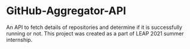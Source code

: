 # GitHub-Aggregator-API

An API to fetch details of repositories and determine if it is successfully running or not. This project was created as a part of LEAP 2021 summer internship.
